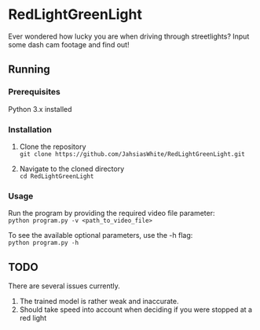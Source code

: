 # RedLightGreenLight

Ever wondered how lucky you are when driving through streetlights? Input some dash cam footage and find out!

## Running

### Prerequisites

Python 3.x installed

### Installation

1. Clone the repository<br>
   `git clone https://github.com/JahsiasWhite/RedLightGreenLight.git`

2. Navigate to the cloned directory<br>
   `cd RedLightGreenLight`

### Usage

Run the program by providing the required video file parameter:<br>
`python program.py -v <path_to_video_file>`

To see the available optional parameters, use the -h flag:<br>
`python program.py -h`

## TODO

There are several issues currently.

1. The trained model is rather weak and inaccurate.
2. Should take speed into account when deciding if you were stopped at a red light
